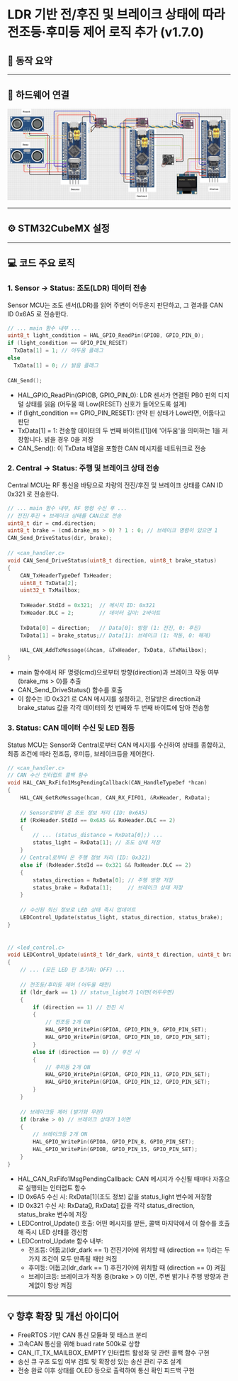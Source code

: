 # LDR 기반 전/후진 및 브레이크 상태에 따라 전조등·후미등 제어 로직 추가 (v1.7.0)

## 📝 동작 요약

---

## 🔌 하드웨어 연결

<img src="../wiring_diagram/car_Integration_v1.5.0.png" alt="초음파-햅틱 can 통신 배선도" width="1000"/>

---

## ⚙️ STM32CubeMX 설정

---

## 💻 코드 주요 로직

### 1. Sensor → Status: 조도(LDR) 데이터 전송
Sensor MCU는 조도 센서(LDR)를 읽어 주변이 어두운지 판단하고, 그 결과를 CAN ID 0x6A5 로 전송한다.

```c
// ... main 함수 내부 ...
uint8_t light_condition = HAL_GPIO_ReadPin(GPIOB, GPIO_PIN_0); 
if (light_condition == GPIO_PIN_RESET) 
  TxData[1] = 1; // 어두움 플래그
else
  TxData[1] = 0; // 밝음 플래그

CAN_Send();
```
- HAL_GPIO_ReadPin(GPIOB, GPIO_PIN_0): LDR 센서가 연결된 PB0 핀의 디지털 상태를 읽음 (어두울 때 Low(RESET) 신호가 들어오도록 설계)
- if (light_condition == GPIO_PIN_RESET): 만약 핀 상태가 Low라면, 어둡다고 판단
- TxData[1] = 1: 전송할 데이터의 두 번째 바이트([1])에 '어두움'을 의미하는 1을 저장합니다. 밝을 경우 0을 저장
- CAN_Send(): 이 TxData 배열을 포함한 CAN 메시지를 네트워크로 전송

### 2. Central → Status: 주행 및 브레이크 상태 전송
Central MCU는 RF 통신을 바탕으로 차량의 전진/후진 및 브레이크 상태를 CAN ID 0x321 로 전송한다.

```c
// ... main 함수 내부, RF 명령 수신 후 ...
// 전진/후진 + 브레이크 상태를 CAN으로 전송
uint8_t dir = cmd.direction;
uint8_t brake = (cmd.brake_ms > 0) ? 1 : 0; // 브레이크 명령이 있으면 1
CAN_Send_DriveStatus(dir, brake);

// <can_handler.c>
void CAN_Send_DriveStatus(uint8_t direction, uint8_t brake_status)
{
    CAN_TxHeaderTypeDef TxHeader;
    uint8_t TxData[2];
    uint32_t TxMailbox;

    TxHeader.StdId = 0x321;  // 메시지 ID: 0x321
    TxHeader.DLC = 2;        // 데이터 길이: 2바이트

    TxData[0] = direction;   // Data[0]: 방향 (1: 전진, 0: 후진)
    TxData[1] = brake_status;// Data[1]: 브레이크 (1: 작동, 0: 해제)

    HAL_CAN_AddTxMessage(&hcan, &TxHeader, TxData, &TxMailbox);
}
```
- main 함수에서 RF 명령(cmd)으로부터 방향(direction)과 브레이크 작동 여부(brake_ms > 0)를 추출
- CAN_Send_DriveStatus() 함수를 호출
- 이 함수는 ID 0x321 로 CAN 메시지를 설정하고, 전달받은 direction과 brake_status 값을 각각 데이터의 첫 번째와 두 번째 바이트에 담아 전송함

### 3. Status: CAN 데이터 수신 및 LED 점등
Status MCU는 Sensor와 Central로부터 CAN 메시지를 수신하여 상태를 종합하고, 최종 조건에 따라 전조등, 후미등, 브레이크등을 제어한다.

```c
// <can_handler.c>
// CAN 수신 인터럽트 콜백 함수
void HAL_CAN_RxFifo1MsgPendingCallback(CAN_HandleTypeDef *hcan)
{
    HAL_CAN_GetRxMessage(hcan, CAN_RX_FIFO1, &RxHeader, RxData);

    // Sensor로부터 온 조도 정보 처리 (ID: 0x6A5)
    if (RxHeader.StdId == 0x6A5 && RxHeader.DLC == 2)
    {
        // ... (status_distance = RxData[0];) ...
        status_light = RxData[1]; // 조도 상태 저장
    }
    // Central로부터 온 주행 정보 처리 (ID: 0x321)
    else if (RxHeader.StdId == 0x321 && RxHeader.DLC == 2)
    {
        status_direction = RxData[0]; // 주행 방향 저장
        status_brake = RxData[1];     // 브레이크 상태 저장
    }

    // 수신된 최신 정보로 LED 상태 즉시 업데이트
    LEDControl_Update(status_light, status_direction, status_brake);
}


// <led_control.c>
void LEDControl_Update(uint8_t ldr_dark, uint8_t direction, uint8_t brake)
{
    // ... (모든 LED 핀 초기화: OFF) ...

    // 전조등/후미등 제어 (어두울 때만)
    if (ldr_dark == 1) // status_light가 1이면(어두우면)
    {
        if (direction == 1) // 전진 시
        {
            // 전조등 2개 ON
            HAL_GPIO_WritePin(GPIOA, GPIO_PIN_9, GPIO_PIN_SET);
            HAL_GPIO_WritePin(GPIOA, GPIO_PIN_10, GPIO_PIN_SET);
        }
        else if (direction == 0) // 후진 시
        {
            // 후미등 2개 ON
            HAL_GPIO_WritePin(GPIOA, GPIO_PIN_11, GPIO_PIN_SET);
            HAL_GPIO_WritePin(GPIOA, GPIO_PIN_12, GPIO_PIN_SET);
        }
    }

    // 브레이크등 제어 (밝기와 무관)
    if (brake > 0) // 브레이크 상태가 1이면
    {
        // 브레이크등 2개 ON
        HAL_GPIO_WritePin(GPIOA, GPIO_PIN_8, GPIO_PIN_SET);
        HAL_GPIO_WritePin(GPIOB, GPIO_PIN_15, GPIO_PIN_SET);
    }
}
```
- HAL_CAN_RxFifo1MsgPendingCallback: CAN 메시지가 수신될 때마다 자동으로 실행되는 인터럽트 함수
- ID 0x6A5 수신 시: RxData[1](조도 정보) 값을 status_light 변수에 저장함
- ID 0x321 수신 시: RxData[0](방향), RxData[1](브레이크) 값을 각각 status_direction, status_brake 변수에 저장
- LEDControl_Update() 호출: 어떤 메시지를 받든, 콜백 마지막에서 이 함수를 호출해 즉시 LED 상태를 갱신함
- LEDControl_Update 함수 내부:
  - 전조등: 어둡고(ldr_dark == 1) 전진기어에 위치할 때 (direction == 1)라는 두 가지 조건이 모두 만족될 때만 켜짐
  - 후미등: 어둡고(ldr_dark == 1) 후진기어에 위치할 때 (direction == 0) 켜짐
  - 브레이크등: 브레이크가 작동 중(brake > 0) 이면, 주변 밝기나 주행 방향과 관계없이 항상 켜짐

---

## 💡 향후 확장 및 개선 아이디어
- FreeRTOS 기반 CAN 통신 모듈화 및 태스크 분리
- 고속CAN 통신을 위해 buad rate 500k로 상향
- CAN_IT_TX_MAILBOX_EMPTY 인터럽트 활성화 및 관련 콜백 함수 구현
- 송신 큐 구조 도입 여부 검토 및 확장성 있는 송신 관리 구조 설계
- 전송 완료 이후 상태를 OLED 등으로 출력하여 통신 확인 피드백 구현 
